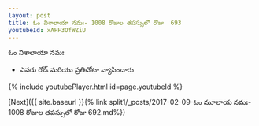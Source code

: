 ```yaml
---
layout: post
title: ఓం విశాలాయా నమః- 1008 రోజుల తపస్సులో రోజు  693
youtubeId: xAFF3OfWZiU
---
```

 
 
 ఓం విశాలాయా నమః  
 
 -  ఎవరు రోడ్ మరియు ప్రతిచోటా వ్యాపించారు 
 
  
 
  
 
 
 
 
 
 


{% include youtubePlayer.html id=page.youtubeId %}
 
[Next]({{ site.baseurl }}{% link  split1/_posts/2017-02-09-ఓం మూలాయ నమః- 1008 రోజుల తపస్సులో రోజు  692.md%})
 
